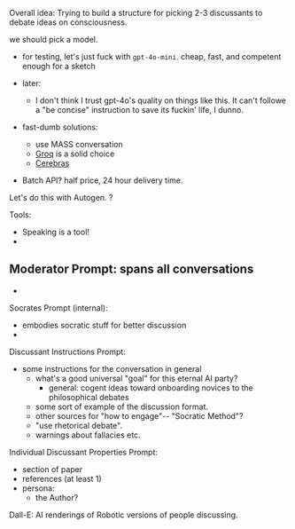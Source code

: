 Overall idea: Trying to build a structure for picking 2-3 discussants to debate ideas on consciousness. 


we should pick a model. 
- for testing, let's just fuck with `gpt-4o-mini`. cheap, fast, and competent enough for a sketch
- later:
  - I don't think I trust gpt-4o's quality on things like this. It can't followe a "be concise" instruction to save its fuckin' life, I dunno.

- fast-dumb solutions:
  - use MASS conversation 
  - [Groq](https://groq.com/) is a solid choice
  - [Cerebras](https://inference.cerebras.ai)

- Batch API? half price, 24 hour delivery time. 


Let's do this with Autogen. ?


Tools:
- Speaking is a tool!
- 

Moderator Prompt: spans all conversations
- 
- 

Socrates Prompt (internal):
- embodies socratic stuff for better discussion
- 


Discussant Instructions Prompt:
- some instructions for the conversation in general
  - what's a good universal "goal" for this eternal AI party?
    - general: cogent ideas toward onboarding novices to the philosophical debates
  - some sort of example of the discussion format.
  - other sources for "how to engage"-- "Socratic Method"?
  - "use rhetorical debate".
  - warnings about fallacies etc.
 

Individual Discussant Properties Prompt:
- section of paper
- references (at least 1)
- persona:
  - the Author?

Dall-E: AI renderings of Robotic versions of people discussing. 

